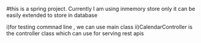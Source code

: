 #this is a spring project.
 Currently I am using inmemory store only it can be easily extended to store in database
 
i)for testing commnad line , we can use main class
ii)CalendarController is the controller class which can use for serving rest apis